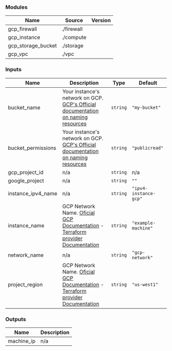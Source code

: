<!-- BEGIN_TF_DOCS -->
### Modules

| Name | Source | Version |
|------|--------|---------|
| gcp\_firewall | ./firewall |  |
| gcp\_instance | ./compute |  |
| gcp\_storage\_bucket | ./storage |  |
| gcp\_vpc | ./vpc |  |

### Inputs

| Name | Description | Type | Default |
|------|-------------|------|---------|
| bucket\_name | Your instance's network on GCP. [GCP's Official documentation on naming resources](https://cloud.google.com/compute/docs/naming-resources#resource-name-format) | `string` | `"my-bucket"` |
| bucket\_permissions | Your instance's network on GCP. [GCP's Official documentation on naming resources](https://cloud.google.com/compute/docs/naming-resources#resource-name-format) | `string` | `"publicread"` |
| gcp\_project\_id | n/a | `string` | n/a |
| google\_project | n/a | `string` | `""` |
| instance\_ipv4\_name | n/a | `string` | `"ipv4-instance-gcp"` |
| instance\_name | GCP Network Name. [Oficial GCP Documentation](https://cloud.google.com/compute/docs/machine-types) - [Terraform provider Documentation](https://registry.terraform.io/providers/hashicorp/google/latest/docs/resources/compute_instance#machine_type) | `string` | `"example-machine"` |
| network\_name | n/a | `string` | `"gcp-network"` |
| project\_region | GCP Network Name. [Oficial GCP Documentation](https://cloud.google.com/compute/docs/machine-types) - [Terraform provider Documentation](https://registry.terraform.io/providers/hashicorp/google/latest/docs/resources/compute_instance#machine_type) | `string` | `"us-west1"` |

### Outputs

| Name | Description |
|------|-------------|
| machine\_ip | n/a |
<!-- END_TF_DOCS -->